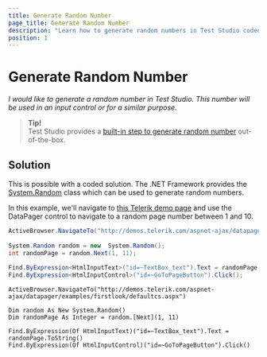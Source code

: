 ```yaml
---
title: Generate Random Number
page_title: Generate Random Number
description: "Learn how to generate random numbers in Test Studio coded tests using the .NET System.Random class. Includes practical examples for input controls and automated test scenarios."
position: 1
---
```

# Generate Random Number

*I would like to generate a random number in Test Studio. This number will be used in an input control or for a similar purpose.*

> __Tip!__
> <br>
> Test Studio provides a <a href="/features/random-gens-steps/random-number" target="_blank">built-in step to generate random number</a> out-of-the-box. 

## Solution

This is possible with a coded solution. The .NET Framework provides the <a href="http://msdn.microsoft.com/en-us/library/system.random.aspx" target="_blank">System.Random</a> class which can be used to generate random numbers.

In this example, we'll navigate to <a href="http://demos.telerik.com/aspnet-ajax/listview/examples/paging/pagingwithraddatapager/defaultcs.aspx" target="_blank">this Telerik demo page</a> and use the DataPager control to navigate to a random page number between 1 and 10.

```C#
ActiveBrowser.NavigateTo("http://demos.telerik.com/aspnet-ajax/datapager/examples/firstlook/defaultcs.aspx");
             
System.Random random = new  System.Random();
int randomPage = random.Next(1, 11);
             
Find.ByExpression<HtmlInputText>("id=~TextBox_text").Text = randomPage.ToString();
Find.ByExpression<HtmlInputControl>("id=~GoToPageButton").Click();
```
```VB
ActiveBrowser.NavigateTo("http://demos.telerik.com/aspnet-ajax/datapager/examples/firstlook/defaultcs.aspx")
 
Dim random As New System.Random()
Dim randomPage As Integer = random.[Next](1, 11)
 
Find.ByExpression(Of HtmlInputText)("id=~TextBox_text").Text = randomPage.ToString()
Find.ByExpression(Of HtmlInputControl)("id=~GoToPageButton").Click()
```